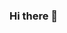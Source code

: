 ### Hi there 👋

<!--
**zhangj150/zhangj150** is a ✨ _special_ ✨ repository because its `README.md` (this file) appears on your GitHub profile.

Here are some ideas to get you started:

- 🔭 I’m currently working on ...
- 🌱 I’m currently learning ...
- 👯 I’m looking to collaborate on ...
- 🤔 I’m looking for help with ...
- 💬 Ask me about ...
- 📫 How to reach me: ...
- 😄 Pronouns: ...
- ⚡ Fun fact: ...
-->

<!--Whether it's coding or auto-racing, I love to tinker, optimize, and push the boundaries of what is possible.

Backend Software Engineer based in California
[Image of Me](https://github.com/images/yaktocat.png)

Aspiring [Grandmaster Chess Puzzle Solver](https://lichess.org/@/zhangj150)

Race Kart Driver-->
